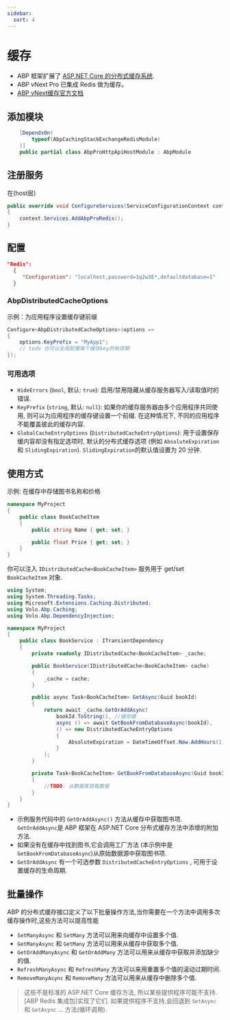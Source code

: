 ```yaml
---
sidebar:
  sort: 4
---
```


# 缓存
- ABP 框架扩展了 [ASP.NET Core 的分布式缓存系统](https://docs.microsoft.com/en-us/aspnet/core/performance/caching/distributed).
- ABP vNext Pro 已集成 Redis 做为缓存。
- [ABP vNext缓存官方文档](https://abp.io/docs/latest/framework/fundamentals/caching)

## 添加模块
```csharp
    [DependsOn(
        typeof(AbpCachingStackExchangeRedisModule)
    )]
    public partial class AbpProHttpApiHostModule : AbpModule
```

## 注册服务
在(host层)

```csharp
public override void ConfigureServices(ServiceConfigurationContext context)
{
    context.Services.AddAbpProRedis();
}
```

## 配置

```json [appsetting.json]
"Redis":
  {
     "Configuration": "localhost,password=1q2w3E*,defaultdatabase=1"
  }
```

### AbpDistributedCacheOptions

示例：为应用程序设置缓存键前缀

```cs [AbpProHttpApiHostModule.cs]
Configure<AbpDistributedCacheOptions>(options =>
{
    options.KeyPrefix = "MyApp1";
    // todo 也可以全局配置每个缓存key的有效期
});
```

### 可用选项

- `HideErrors` (`bool`, 默认: `true`): 启用/禁用隐藏从缓存服务器写入/读取值时的错误.
- `KeyPrefix` (`string`, 默认: `null`): 如果你的缓存服务器由多个应用程序共同使用, 则可以为应用程序的缓存键设置一个前缀. 在这种情况下, 不同的应用程序不能覆盖彼此的缓存内容.
- `GlobalCacheEntryOptions` (`DistributedCacheEntryOptions`): 用于设置保存缓内容却没有指定选项时, 默认的分布式缓存选项 (例如 `AbsoluteExpiration` 和 `SlidingExpiration`). `SlidingExpiration`的默认值设置为 20 分钟.

## 使用方式

示例: 在缓存中存储图书名称和价格

```csharp
namespace MyProject
{
    public class BookCacheItem
    {
        public string Name { get; set; }

        public float Price { get; set; }
    }
}
```

你可以注入 `IDistributedCache<BookCacheItem>` 服务用于 get/set `BookCacheItem` 对象.

```csharp
using System;
using System.Threading.Tasks;
using Microsoft.Extensions.Caching.Distributed;
using Volo.Abp.Caching;
using Volo.Abp.DependencyInjection;

namespace MyProject
{
    public class BookService : ITransientDependency
    {
        private readonly IDistributedCache<BookCacheItem> _cache;

        public BookService(IDistributedCache<BookCacheItem> cache)
        {
            _cache = cache;
        }

        public async Task<BookCacheItem> GetAsync(Guid bookId)
        {
            return await _cache.GetOrAddAsync(
                bookId.ToString(), //缓存键
                async () => await GetBookFromDatabaseAsync(bookId),
                () => new DistributedCacheEntryOptions
                {
                    AbsoluteExpiration = DateTimeOffset.Now.AddHours(1)
                }
            );
        }

        private Task<BookCacheItem> GetBookFromDatabaseAsync(Guid bookId)
        {
            //TODO: 从数据库获取数据
        }
    }
}
```

- 示例服务代码中的 `GetOrAddAsync()` 方法从缓存中获取图书项. `GetOrAddAsync`是 ABP 框架在 ASP.NET Core 分布式缓存方法中添增的附加方法.
- 如果没有在缓存中找到图书,它会调用工厂方法 (本示例中是 `GetBookFromDatabaseAsync`)从原始数据源中获取图书项.
- `GetOrAddAsync` 有一个可选参数 `DistributedCacheEntryOptions` , 可用于设置缓存的生命周期.

## 批量操作

ABP 的分布式缓存接口定义了以下批量操作方法,当你需要在一个方法中调用多次缓存操作时,这些方法可以提高性能

- `SetManyAsync` 和 `SetMany` 方法可以用来向缓存中设置多个值.
- `GetManyAsync` 和 `GetMany` 方法可以用来从缓存中获取多个值.
- `GetOrAddManyAsync` 和 `GetOrAddMany` 方法可以用来从缓存中获取并添加缺少的值.
- `RefreshManyAsync` 和 `RefreshMany` 方法可以来用重置多个值的滚动过期时间.
- `RemoveManyAsync` 和 `RemoveMany` 方法可以用来从缓存中删除多个值.

> 这些不是标准的 ASP.NET Core 缓存方法, 所以某些提供程序可能不支持. [ABP Redis 集成包]实现了它们. 如果提供程序不支持,会回退到 `SetAsync` 和 `GetAsync` ... 方法(循环调用).
